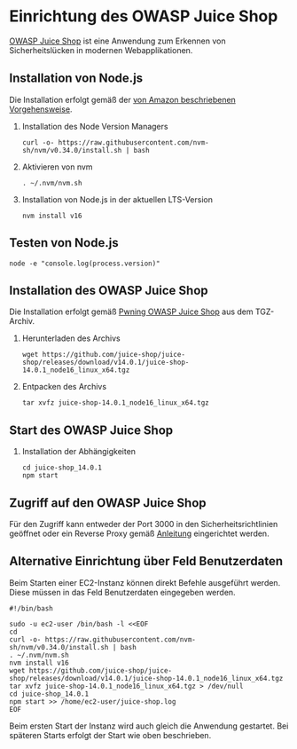 # Einrichtung des OWASP Juice Shop

[OWASP Juice Shop](https://owasp.org/www-project-juice-shop/) ist eine Anwendung zum Erkennen von Sicherheitslücken in modernen Webapplikationen.

## Installation von Node.js

Die Installation erfolgt gemäß der [von Amazon beschriebenen Vorgehensweise](
https://docs.aws.amazon.com/sdk-for-javascript/v2/developer-guide/setting-up-node-on-ec2-instance.html).

1. Installation des Node Version Managers
    ```
    curl -o- https://raw.githubusercontent.com/nvm-sh/nvm/v0.34.0/install.sh | bash
    ```
1. Aktivieren von nvm
    ```
    . ~/.nvm/nvm.sh
    ```
1. Installation von Node.js in der aktuellen LTS-Version
    ```
    nvm install v16
    ```

## Testen von Node.js

```
node -e "console.log(process.version)"
```

## Installation des OWASP Juice Shop

Die Installation erfolgt gemäß [Pwning OWASP Juice Shop](https://pwning.owasp-juice.shop/part1/running.html) aus dem TGZ-Archiv.

1. Herunterladen des Archivs
    ```
    wget https://github.com/juice-shop/juice-shop/releases/download/v14.0.1/juice-shop-14.0.1_node16_linux_x64.tgz
    ```
1. Entpacken des Archivs
    ```
    tar xvfz juice-shop-14.0.1_node16_linux_x64.tgz
    ```

## Start des OWASP Juice Shop

1. Installation der Abhängigkeiten
    ```
    cd juice-shop_14.0.1
    npm start
    ```

## Zugriff auf den OWASP Juice Shop

Für den Zugriff kann entweder der Port 3000 in den Sicherheitsrichtlinien geöffnet oder ein Reverse Proxy gemäß [Anleitung](adding-reverse-proxy.md) eingerichtet werden.

## Alternative Einrichtung über Feld Benutzerdaten

Beim Starten einer EC2-Instanz können direkt Befehle ausgeführt werden. Diese müssen in das Feld Benutzerdaten eingegeben werden.

```
#!/bin/bash

sudo -u ec2-user /bin/bash -l <<EOF
cd
curl -o- https://raw.githubusercontent.com/nvm-sh/nvm/v0.34.0/install.sh | bash
. ~/.nvm/nvm.sh
nvm install v16
wget https://github.com/juice-shop/juice-shop/releases/download/v14.0.1/juice-shop-14.0.1_node16_linux_x64.tgz
tar xvfz juice-shop-14.0.1_node16_linux_x64.tgz > /dev/null
cd juice-shop_14.0.1
npm start >> /home/ec2-user/juice-shop.log
EOF
```

Beim ersten Start der Instanz wird auch gleich die Anwendung gestartet. Bei späteren Starts erfolgt der Start wie oben beschrieben.
